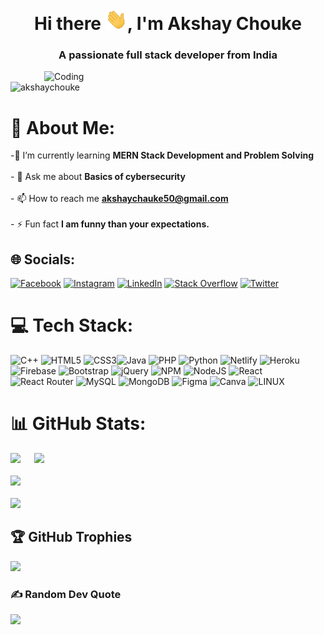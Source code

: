<h1 align="center">Hi there <img src="https://raw.githubusercontent.com/ABSphreak/ABSphreak/master/gifs/Hi.gif" width="35px" height="auto" >, I'm Akshay Chouke</h1>
<h3 align="center">A passionate full stack developer from India</h3>
<img align="right" alt="Coding" width="450" src="https://i.ibb.co/q0t2gHT/f8281122-dc2f-44ed-813e-8fb5fab0a416-removebg-preview.png">

<p align="left"> <img src="https://komarev.com/ghpvc/?username=akshaychouke&label=Profile%20views&color=0e75b6&style=flat" alt="akshaychouke" /> </p>

# 💫 About Me:
-🌱 I’m currently learning **MERN Stack Development and Problem Solving**<br><br>- 💬 Ask me about **Basics of cybersecurity**<br><br>- 📫 How to reach me **akshaychauke50@gmail.com**<br><br>- ⚡ Fun fact **I am funny than your expectations.**


## 🌐 Socials:
[![Facebook](https://img.shields.io/badge/Facebook-%231877F2.svg?logo=Facebook&logoColor=white)](https://m.facebook.com/akshay.chauke.7) [![Instagram](https://img.shields.io/badge/Instagram-%23E4405F.svg?logo=Instagram&logoColor=white)](https://instagram.com/akshaychauke50) [![LinkedIn](https://img.shields.io/badge/LinkedIn-%230077B5.svg?logo=linkedin&logoColor=white)](https://linkedin.com/in/akshay-chouke-02103a213) [![Stack Overflow](https://img.shields.io/badge/-Stackoverflow-FE7A16?logo=stack-overflow&logoColor=white)](https://stackoverflow.com/users/17363552) [![Twitter](https://img.shields.io/badge/Twitter-%231DA1F2.svg?logo=Twitter&logoColor=white)](https://twitter.com/akshay_chouke) 

# 💻 Tech Stack:
![C++](https://img.shields.io/badge/c++-%2300599C.svg?style=for-the-badge&logo=c%2B%2B&logoColor=white) ![HTML5](https://img.shields.io/badge/html5-%23E34F26.svg?style=for-the-badge&logo=html5&logoColor=white) ![CSS3](https://img.shields.io/badge/css3-%231572B6.svg?style=for-the-badge&logo=css3&logoColor=white)![Java](https://img.shields.io/badge/java-%23ED8B00.svg?style=for-the-badge&logo=java&logoColor=white) ![PHP](https://img.shields.io/badge/php-%23777BB4.svg?style=for-the-badge&logo=php&logoColor=white) ![Python](https://img.shields.io/badge/python-3670A0?style=for-the-badge&logo=python&logoColor=ffdd54) ![Netlify](https://img.shields.io/badge/netlify-%23000000.svg?style=for-the-badge&logo=netlify&logoColor=#00C7B7) ![Heroku](https://img.shields.io/badge/heroku-%23430098.svg?style=for-the-badge&logo=heroku&logoColor=white) ![Firebase](https://img.shields.io/badge/firebase-%23039BE5.svg?style=for-the-badge&logo=firebase) ![Bootstrap](https://img.shields.io/badge/bootstrap-%23563D7C.svg?style=for-the-badge&logo=bootstrap&logoColor=white) ![jQuery](https://img.shields.io/badge/jquery-%230769AD.svg?style=for-the-badge&logo=jquery&logoColor=white) ![NPM](https://img.shields.io/badge/NPM-%23000000.svg?style=for-the-badge&logo=npm&logoColor=white) ![NodeJS](https://img.shields.io/badge/node.js-6DA55F?style=for-the-badge&logo=node.js&logoColor=white) ![React](https://img.shields.io/badge/react-%2320232a.svg?style=for-the-badge&logo=react&logoColor=%2361DAFB) ![React Router](https://img.shields.io/badge/React_Router-CA4245?style=for-the-badge&logo=react-router&logoColor=white) ![MySQL](https://img.shields.io/badge/mysql-%2300f.svg?style=for-the-badge&logo=mysql&logoColor=white) ![MongoDB](https://img.shields.io/badge/MongoDB-%234ea94b.svg?style=for-the-badge&logo=mongodb&logoColor=white) 	![Figma](https://img.shields.io/badge/figma-%23F24E1E.svg?style=for-the-badge&logo=figma&logoColor=white) ![Canva](https://img.shields.io/badge/Canva-%2300C4CC.svg?style=for-the-badge&logo=Canva&logoColor=white) ![LINUX](https://img.shields.io/badge/Linux-FCC624?style=for-the-badge&logo=linux&logoColor=black)

# 📊 GitHub Stats:
![](https://github-readme-stats.vercel.app/api?username=akshaychouke&theme=tokyonight&hide_border=false&include_all_commits=false&count_private=false)<span>&nbsp;&emsp;</span>
![](https://github-readme-stats.vercel.app/api/top-langs/?username=akshaychouke&theme=tokyonight&hide_border=false&include_all_commits=false&count_private=false&layout=compact) <br/><br/>
![](https://github-readme-streak-stats.herokuapp.com/?user=akshaychouke&theme=tokyonight&hide_border=false)<br/><br/>
![](https://github-contributor-stats.vercel.app/api?username=akshaychouke&limit=5&theme=tokyonight&combine_all_yearly_contributions=true)


## 🏆 GitHub Trophies
![](https://github-profile-trophy.vercel.app/?username=akshaychouke&theme=dracula&no-frame=false&no-bg=true&margin-w=4)

### ✍️ Random Dev Quote
![](https://quotes-github-readme.vercel.app/api?type=horizontal&theme=radical)



<!-- Proudly created with GPRM ( https://gprm.itsvg.in ) -->
